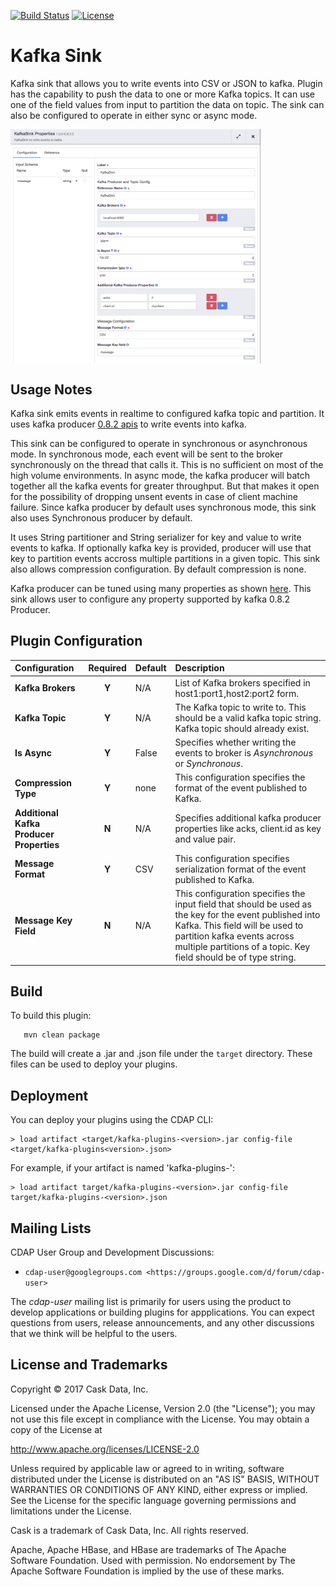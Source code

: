 [![Build Status](https://travis-ci.org/hydrator/kafka-plugins.svg?branch=master)](https://travis-ci.org/hydrator/kafka-plugins) [![License](https://img.shields.io/badge/License-Apache%202.0-blue.svg)](https://opensource.org/licenses/Apache-2.0)

Kafka Sink
==========

Kafka sink that allows you to write events into CSV or JSON to kafka. Plugin has the capability to push the data to one or more Kafka topics. 
It can use one of the field values from input to partition the data on topic. The sink can also be configured to operate in either sync or async mode. 

<img align="center" src="kafka-sink-plugin-config.png"  width="400" alt="plugin configuration" />

Usage Notes
-----------

Kafka sink emits events in realtime to configured kafka topic and partition. It uses kafka producer [0.8.2 apis](https://kafka.apache.org/082/javadoc/index.html?org/apache/kafka/clients/producer/KafkaProducer.html) to write events into kafka. 

This sink can be configured to operate in synchronous or asynchronous mode. In synchronous mode, each event will be sent to the broker synchronously on the thread that calls it. This is no sufficient on most of the high volume environments. 
In async mode, the kafka producer will batch together all the kafka events for greater throughput. But that makes it open for the possibility of dropping unsent events in case of client machine failure. Since kafka producer by default uses synchronous mode, this sink also uses Synchronous producer by default.

It uses String partitioner and String serializer for key and value to write events to kafka. If optionally kafka key is provided, producer will use that key to partition events accross multiple partitions in a given topic. This sink also allows compression configuration. By default compression is none.

Kafka producer can be tuned using many properties as shown [here](https://kafka.apache.org/082/javadoc/org/apache/kafka/clients/producer/ProducerConfig.html). This sink allows user to configure any property supported by kafka 0.8.2 Producer.


Plugin Configuration
---------------------

| Configuration | Required | Default | Description |
| :------------ | :------: | :----- | :---------- |
| **Kafka Brokers** | **Y** | N/A | List of Kafka brokers specified in host1:port1,host2:port2 form. |
| **Kafka Topic** | **Y** | N/A | The Kafka topic to write to. This should be a valid kafka topic string. Kafka topic should already exist. |
| **Is Async** | **Y** | False | Specifies whether writing the events to broker is *Asynchronous* or *Synchronous*.  |
| **Compression Type** | **Y** | none | This configuration specifies the format of the event published to Kafka. |
| **Additional Kafka Producer Properties** | **N** | N/A | Specifies additional kafka producer properties like acks, client.id as key and value pair. |
| **Message Format** | **Y** | CSV | This configuration specifies serialization format of the event published to Kafka. |
| **Message Key Field** | **N** | N/A | This configuration specifies the input field that should be used as the key for the event published into Kafka. This field will be used to partition kafka events across multiple partitions of a topic. Key field should be of type string. |


Build
-----
To build this plugin:

```
   mvn clean package
```    

The build will create a .jar and .json file under the ``target`` directory.
These files can be used to deploy your plugins.

Deployment
----------
You can deploy your plugins using the CDAP CLI:

    > load artifact <target/kafka-plugins-<version>.jar config-file <target/kafka-plugins<version>.json>

For example, if your artifact is named 'kafka-plugins-<version>':

    > load artifact target/kafka-plugins-<version>.jar config-file target/kafka-plugins-<version>.json
    
## Mailing Lists

CDAP User Group and Development Discussions:

* `cdap-user@googlegroups.com <https://groups.google.com/d/forum/cdap-user>`

The *cdap-user* mailing list is primarily for users using the product to develop
applications or building plugins for appplications. You can expect questions from 
users, release announcements, and any other discussions that we think will be helpful 
to the users.

## License and Trademarks

Copyright © 2017 Cask Data, Inc.

Licensed under the Apache License, Version 2.0 (the "License"); you may not use this file except
in compliance with the License. You may obtain a copy of the License at

http://www.apache.org/licenses/LICENSE-2.0

Unless required by applicable law or agreed to in writing, software distributed under the 
License is distributed on an "AS IS" BASIS, WITHOUT WARRANTIES OR CONDITIONS OF ANY KIND, 
either express or implied. See the License for the specific language governing permissions 
and limitations under the License.

Cask is a trademark of Cask Data, Inc. All rights reserved.

Apache, Apache HBase, and HBase are trademarks of The Apache Software Foundation. Used with
permission. No endorsement by The Apache Software Foundation is implied by the use of these marks.      
